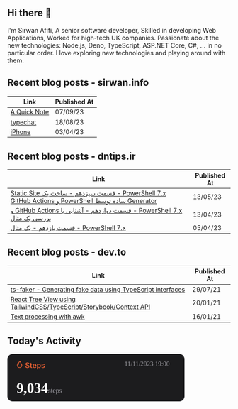 ## Hi there 👋

I'm Sirwan Afifi, A senior software developer, Skilled in developing Web Applications, Worked for high-tech UK companies. Passionate about the new technologies: Node.js, Deno, TypeScript, ASP.NET Core, C#, ... in no particular order. I love exploring new technologies and playing around with them.

## Recent blog posts - sirwan.info
| Link | Published At |
| --- | --- |
| [A Quick Note](https://sirwan.info/blog/en/a-quick-note) | 07/09/23 |
| [typechat](https://sirwan.info/blog/fa/typechat) | 18/08/23 |
| [iPhone](https://sirwan.info/blog/en/iphone-theft) | 03/04/23 |

## Recent blog posts - dntips.ir
| Link | Published At |
| --- | --- |
| [‫PowerShell 7.x - قسمت سیزدهم - ساخت یک Static Site Generator ساده توسط PowerShell و GitHub Actions](https://www.dntips.ir/post/3477/powershell-7-x-%D9%82%D8%B3%D9%85%D8%AA-%D8%B3%DB%8C%D8%B2%D8%AF%D9%87%D9%85-%D8%B3%D8%A7%D8%AE%D8%AA-%DB%8C%DA%A9-static-site-generator-%D8%B3%D8%A7%D8%AF%D9%87-%D8%AA%D9%88%D8%B3%D8%B7-powershell-%D9%88-github-actions?updated=1402-02-24-00-45) | 13/05/23 |
| [‫PowerShell 7.x - قسمت دوازدهم - آشنایی با GitHub Actions و بررسی یک مثال](https://www.dntips.ir/post/3475/powershell-7-x-%D9%82%D8%B3%D9%85%D8%AA-%D8%AF%D9%88%D8%A7%D8%B2%D8%AF%D9%87%D9%85-%D8%A2%D8%B4%D9%86%D8%A7%DB%8C%DB%8C-%D8%A8%D8%A7-github-actions-%D9%88-%D8%A8%D8%B1%D8%B1%D8%B3%DB%8C-%DB%8C%DA%A9-%D9%85%D8%AB%D8%A7%D9%84?updated=1402-01-24-22-48) | 13/04/23 |
| [‫PowerShell 7.x - قسمت یازدهم - یک مثال](https://www.dntips.ir/post/3466/powershell-7-x-%D9%82%D8%B3%D9%85%D8%AA-%DB%8C%D8%A7%D8%B2%D8%AF%D9%87%D9%85-%DB%8C%DA%A9-%D9%85%D8%AB%D8%A7%D9%84?updated=1402-01-16-09-35) | 05/04/23 |

## Recent blog posts - dev.to
| Link | Published At |
| --- | --- |
| [ts-faker - Generating fake data using TypeScript interfaces](https://dev.to/sirwanafifi/ts-faker-generating-fake-data-using-typescript-interfaces-2em2) | 29/07/21 |
| [React Tree View using TailwindCSS/TypeScript/Storybook/Context API](https://dev.to/sirwanafifi/react-tree-view-using-tailwindcss-typescript-storybook-context-api-11i9) | 20/01/21 |
| [Text processing with awk](https://dev.to/sirwanafifi/text-processing-with-awk-4jic) | 16/01/21 |

##

## Today's Activity

<img src="./assets/step.svg" width="400px">










































